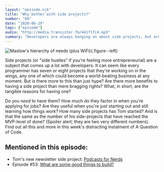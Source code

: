 ```yaml
---
layout: "episode.njk"
title: "Why bother with side projects?"
number: "69"
date: "2020-06-29"
tags: ["episode"]
audio: "http://media.transistor.fm/441f1fc4.mp3"
summary: "Developers are always banging on about side projects, but are they really worth having?"
---
```


![Maslow's hierarchy of needs (plus WiFi)](/images/episodes/69_needs.png){.figure--left}

Side projects (or "side hustles" if you're feeling more entrepreneurial) are a subject that comes up a lot with developers. It can seem like every programmer has seven or eight projects that they're working on in the wings, any one of which could become a world-beating business at any moment. But is there more to this than just hype? Are there more benefits to having a side project than mere bragging rights? What, in short, are the tangible reasons for having one?

Do you *need* to have them? How much do they factor in when you're applying for jobs? Are they useful when you're just starting out and still learning how things work? How many side projects has Tom started? And is that the same as the number of his side-projects that have reached the MVP-level of done? (Spoiler alert; they are two very different numbers). Find out all this and more in this week's distracting instalment of A Question of Code.

## Mentioned in this episode:

* Tom's new newsletter side project: [Podcasts for Nerds](https://podcastsfornerds.com)
* Episode #53: [What are some good things to build?](https://aquestionofcode.com/53-what-are-some-good-things-to-build/)
